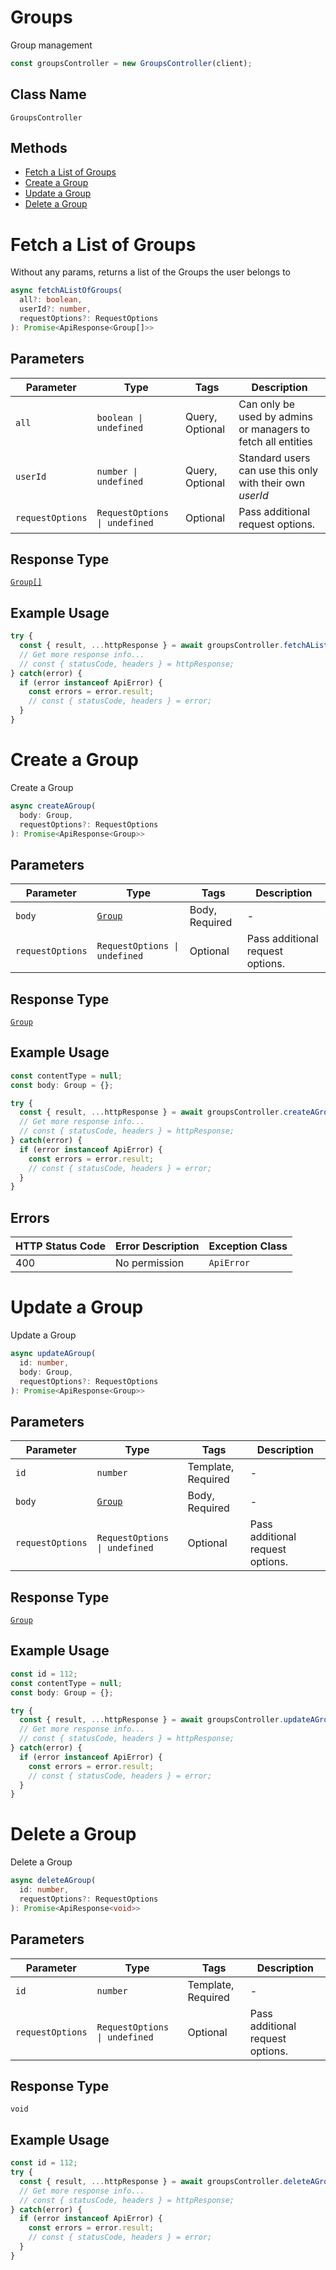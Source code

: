 # Groups

Group management

```ts
const groupsController = new GroupsController(client);
```

## Class Name

`GroupsController`

## Methods

* [Fetch a List of Groups](../../doc/controllers/groups.md#fetch-a-list-of-groups)
* [Create a Group](../../doc/controllers/groups.md#create-a-group)
* [Update a Group](../../doc/controllers/groups.md#update-a-group)
* [Delete a Group](../../doc/controllers/groups.md#delete-a-group)


# Fetch a List of Groups

Without any params, returns a list of the Groups the user belongs to

```ts
async fetchAListOfGroups(
  all?: boolean,
  userId?: number,
  requestOptions?: RequestOptions
): Promise<ApiResponse<Group[]>>
```

## Parameters

| Parameter | Type | Tags | Description |
|  --- | --- | --- | --- |
| `all` | `boolean \| undefined` | Query, Optional | Can only be used by admins or managers to fetch all entities |
| `userId` | `number \| undefined` | Query, Optional | Standard users can use this only with their own _userId_ |
| `requestOptions` | `RequestOptions \| undefined` | Optional | Pass additional request options. |

## Response Type

[`Group[]`](../../doc/models/group.md)

## Example Usage

```ts
try {
  const { result, ...httpResponse } = await groupsController.fetchAListOfGroups();
  // Get more response info...
  // const { statusCode, headers } = httpResponse;
} catch(error) {
  if (error instanceof ApiError) {
    const errors = error.result;
    // const { statusCode, headers } = error;
  }
}
```


# Create a Group

Create a Group

```ts
async createAGroup(
  body: Group,
  requestOptions?: RequestOptions
): Promise<ApiResponse<Group>>
```

## Parameters

| Parameter | Type | Tags | Description |
|  --- | --- | --- | --- |
| `body` | [`Group`](../../doc/models/group.md) | Body, Required | - |
| `requestOptions` | `RequestOptions \| undefined` | Optional | Pass additional request options. |

## Response Type

[`Group`](../../doc/models/group.md)

## Example Usage

```ts
const contentType = null;
const body: Group = {};

try {
  const { result, ...httpResponse } = await groupsController.createAGroup(body);
  // Get more response info...
  // const { statusCode, headers } = httpResponse;
} catch(error) {
  if (error instanceof ApiError) {
    const errors = error.result;
    // const { statusCode, headers } = error;
  }
}
```

## Errors

| HTTP Status Code | Error Description | Exception Class |
|  --- | --- | --- |
| 400 | No permission | `ApiError` |


# Update a Group

Update a Group

```ts
async updateAGroup(
  id: number,
  body: Group,
  requestOptions?: RequestOptions
): Promise<ApiResponse<Group>>
```

## Parameters

| Parameter | Type | Tags | Description |
|  --- | --- | --- | --- |
| `id` | `number` | Template, Required | - |
| `body` | [`Group`](../../doc/models/group.md) | Body, Required | - |
| `requestOptions` | `RequestOptions \| undefined` | Optional | Pass additional request options. |

## Response Type

[`Group`](../../doc/models/group.md)

## Example Usage

```ts
const id = 112;
const contentType = null;
const body: Group = {};

try {
  const { result, ...httpResponse } = await groupsController.updateAGroup(id, body);
  // Get more response info...
  // const { statusCode, headers } = httpResponse;
} catch(error) {
  if (error instanceof ApiError) {
    const errors = error.result;
    // const { statusCode, headers } = error;
  }
}
```


# Delete a Group

Delete a Group

```ts
async deleteAGroup(
  id: number,
  requestOptions?: RequestOptions
): Promise<ApiResponse<void>>
```

## Parameters

| Parameter | Type | Tags | Description |
|  --- | --- | --- | --- |
| `id` | `number` | Template, Required | - |
| `requestOptions` | `RequestOptions \| undefined` | Optional | Pass additional request options. |

## Response Type

`void`

## Example Usage

```ts
const id = 112;
try {
  const { result, ...httpResponse } = await groupsController.deleteAGroup(id);
  // Get more response info...
  // const { statusCode, headers } = httpResponse;
} catch(error) {
  if (error instanceof ApiError) {
    const errors = error.result;
    // const { statusCode, headers } = error;
  }
}
```

